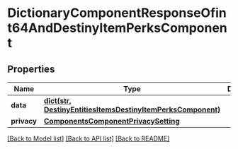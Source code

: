 # DictionaryComponentResponseOfint64AndDestinyItemPerksComponent

## Properties
Name | Type | Description | Notes
------------ | ------------- | ------------- | -------------
**data** | [**dict(str, DestinyEntitiesItemsDestinyItemPerksComponent)**](DestinyEntitiesItemsDestinyItemPerksComponent.md) |  | [optional] 
**privacy** | [**ComponentsComponentPrivacySetting**](ComponentsComponentPrivacySetting.md) |  | [optional] 

[[Back to Model list]](../README.md#documentation-for-models) [[Back to API list]](../README.md#documentation-for-api-endpoints) [[Back to README]](../README.md)


